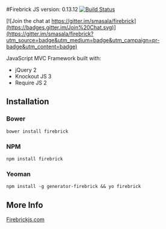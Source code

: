 #Firebrick JS version: 0.13.12 [![Build Status](https://travis-ci.org/smasala/firebrick.svg?branch=master)](https://travis-ci.org/smasala/firebrick)

[![Join the chat at https://gitter.im/smasala/firebrick](https://badges.gitter.im/Join%20Chat.svg)](https://gitter.im/smasala/firebrick?utm_source=badge&utm_medium=badge&utm_campaign=pr-badge&utm_content=badge)

JavaScript MVC Framework built with:

* jQuery 2
* Knockout JS 3
* Require JS 2

## Installation

### Bower
```
bower install firebrick
```

### NPM
```
npm install firebrick
```

### Yeoman
```
npm install -g generator-firebrick && yo firebrick
```

## More Info
[Firebrickjs.com](http://www.firebrickjs.com)
